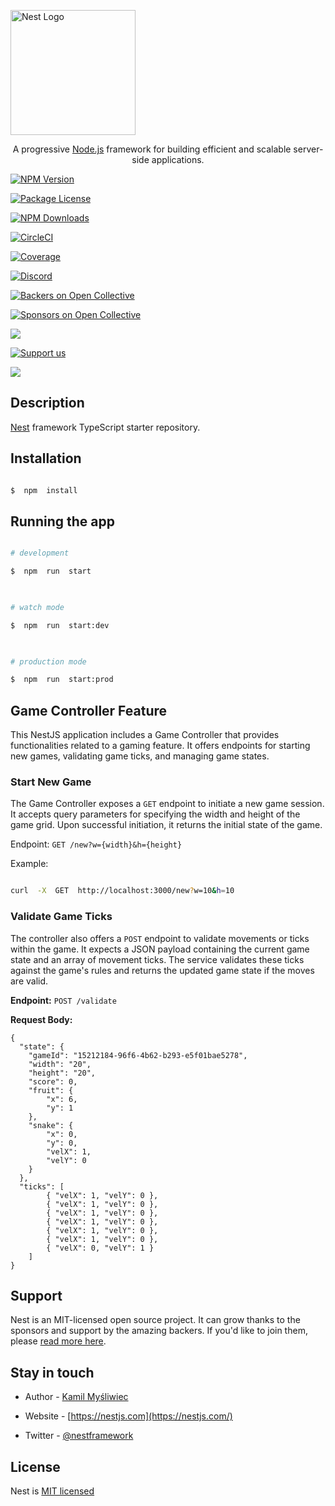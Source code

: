 
<p  align="center">

<a  href="http://nestjs.com/"  target="blank"><img  src="https://nestjs.com/img/logo-small.svg"  width="200"  alt="Nest Logo" /></a>

</p>

  

[circleci-image]: https://img.shields.io/circleci/build/github/nestjs/nest/master?token=abc123def456

[circleci-url]: https://circleci.com/gh/nestjs/nest

  

<p  align="center">A progressive <a  href="http://nodejs.org"  target="_blank">Node.js</a> framework for building efficient and scalable server-side applications.</p>

<p  align="center">

<a  href="https://www.npmjs.com/~nestjscore"  target="_blank"><img  src="https://img.shields.io/npm/v/@nestjs/core.svg"  alt="NPM Version" /></a>

<a  href="https://www.npmjs.com/~nestjscore"  target="_blank"><img  src="https://img.shields.io/npm/l/@nestjs/core.svg"  alt="Package License" /></a>

<a  href="https://www.npmjs.com/~nestjscore"  target="_blank"><img  src="https://img.shields.io/npm/dm/@nestjs/common.svg"  alt="NPM Downloads" /></a>

<a  href="https://circleci.com/gh/nestjs/nest"  target="_blank"><img  src="https://img.shields.io/circleci/build/github/nestjs/nest/master"  alt="CircleCI" /></a>

<a  href="https://coveralls.io/github/nestjs/nest?branch=master"  target="_blank"><img  src="https://coveralls.io/repos/github/nestjs/nest/badge.svg?branch=master#9"  alt="Coverage" /></a>

<a  href="https://discord.gg/G7Qnnhy"  target="_blank"><img  src="https://img.shields.io/badge/discord-online-brightgreen.svg"  alt="Discord"/></a>

<a  href="https://opencollective.com/nest#backer"  target="_blank"><img  src="https://opencollective.com/nest/backers/badge.svg"  alt="Backers on Open Collective" /></a>

<a  href="https://opencollective.com/nest#sponsor"  target="_blank"><img  src="https://opencollective.com/nest/sponsors/badge.svg"  alt="Sponsors on Open Collective" /></a>

<a  href="https://paypal.me/kamilmysliwiec"  target="_blank"><img  src="https://img.shields.io/badge/Donate-PayPal-ff3f59.svg"/></a>

<a  href="https://opencollective.com/nest#sponsor"  target="_blank"><img  src="https://img.shields.io/badge/Support%20us-Open%20Collective-41B883.svg"  alt="Support us"></a>

<a  href="https://twitter.com/nestframework"  target="_blank"><img  src="https://img.shields.io/twitter/follow/nestframework.svg?style=social&label=Follow"></a>

</p>

<!--[![Backers on Open Collective](https://opencollective.com/nest/backers/badge.svg)](https://opencollective.com/nest#backer)

[![Sponsors on Open Collective](https://opencollective.com/nest/sponsors/badge.svg)](https://opencollective.com/nest#sponsor)-->

  

## Description

  

[Nest](https://github.com/nestjs/nest) framework TypeScript starter repository.

  

## Installation

  

```bash

$  npm  install

```

  

## Running the app

  

```bash

# development

$  npm  run  start

  

# watch mode

$  npm  run  start:dev

  

# production mode

$  npm  run  start:prod

```

  

## Game Controller Feature

  

This NestJS application includes a Game Controller that provides functionalities related to a gaming feature. It offers endpoints for starting new games, validating game ticks, and managing game states.

  

### Start New Game

  

The Game Controller exposes a `GET` endpoint to initiate a new game session. It accepts query parameters for specifying the width and height of the game grid. Upon successful initiation, it returns the initial state of the game.

  

Endpoint: `GET /new?w={width}&h={height}`

  

Example:

```bash

curl  -X  GET  http://localhost:3000/new?w=10&h=10
```

### Validate Game Ticks

The controller also offers a `POST` endpoint to validate movements or ticks within the game. It expects a JSON payload containing the current game state and an array of movement ticks. The service validates these ticks against the game's rules and returns the updated game state if the moves are valid.

**Endpoint:** `POST /validate`

**Request Body:**
```
{
  "state": {
    "gameId": "15212184-96f6-4b62-b293-e5f01bae5278",
    "width": "20",
    "height": "20",
    "score": 0,
    "fruit": {
		"x": 6,
		"y": 1
	},
	"snake": {
		"x": 0,
		"y": 0,
		"velX": 1,
		"velY": 0
	}
  },
  "ticks": [
	    { "velX": 1, "velY": 0 },
		{ "velX": 1, "velY": 0 },
		{ "velX": 1, "velY": 0 },
		{ "velX": 1, "velY": 0 },
		{ "velX": 1, "velY": 0 },
		{ "velX": 1, "velY": 0 },
		{ "velX": 0, "velY": 1 }  
	]
}

```

## Support

  

Nest  is  an  MIT-licensed  open  source  project.  It  can  grow  thanks  to  the  sponsors  and  support  by  the  amazing  backers.  If  you'd like to join them, please [read more here](https://docs.nestjs.com/support).

  

## Stay in touch

  

- Author - [Kamil Myśliwiec](https://kamilmysliwiec.com)

- Website - [https://nestjs.com](https://nestjs.com/)

- Twitter - [@nestframework](https://twitter.com/nestframework)

  

## License

  

Nest is [MIT licensed](LICENSE)